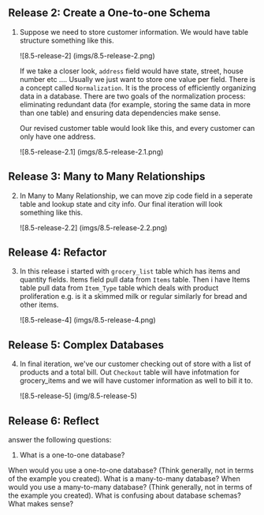 ## Release 2: Create a One-to-one Schema

1. Suppose we need to store customer information. We would have table structure something like this.

    ![8.5-release-2]
    (imgs/8.5-release-2.png)

    If we take a closer look, `address` field would have state, street, house number etc .... Usually we just want to store one value per field. There is a concept called `Normalization`. It is the process of efficiently organizing data in a database. There are two goals of the normalization process: eliminating redundant data (for example, storing the same data in more than one table) and ensuring data dependencies make sense. 

    Our revised customer table would look like this, and every customer can only have one address. 

    ![8.5-release-2.1]
    (imgs/8.5-release-2.1.png)

## Release 3: Many to Many Relationships

2. In Many to Many Relationship, we can move zip code field in a seperate table and lookup state and city info. Our final iteration will look something like this.

    ![8.5-release-2.2]
    (imgs/8.5-release-2.2.png)

## Release 4: Refactor

3. In this release i started with `grocery_list` table which has items and quantity fields. Items field pull data from `Items` table. Then i have Items table pull data from `Item_Type` table which deals with product proliferation e.g. is it a skimmed milk or regular similarly for bread and other items. 

    ![8.5-release-4]
    (imgs/8.5-release-4.png)

## Release 5: Complex Databases

4. In final iteration, we've our customer checking out of store with a list of products and a total bill. Out `Checkout` table will have infotmation for grocery_items and we will have customer information as well to bill it to. 

    ![8.5-release-5]
    (img/8.5-release-5)

## Release 6: Reflect

answer the following questions:

1. What is a one-to-one database?
    
When would you use a one-to-one database? (Think generally, not in terms of the example you created).
What is a many-to-many database?
When would you use a many-to-many database? (Think generally, not in terms of the example you created).
What is confusing about database schemas? What makes sense?
